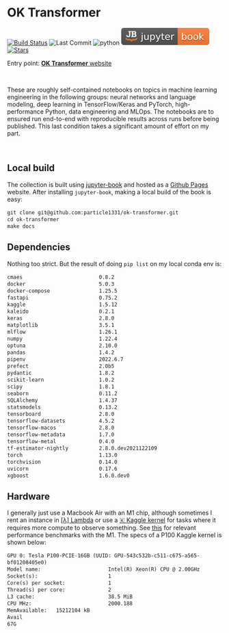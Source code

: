 # OK Transformer

[![Build Status](https://img.shields.io/endpoint.svg?url=https%3A%2F%2Factions-badge.atrox.dev%2Fparticle1331%2Fok-transformer%2Fbadge%3Fref%3Dmaster&label=build&logo=none)](https://actions-badge.atrox.dev/particle1331/ok-transformer/goto?ref=master)
![Last Commit](https://img.shields.io/github/last-commit/particle1331/ok-transformer/master)
![python](https://img.shields.io/github/pipenv/locked/python-version/particle1331/ok-transformer)
![jupyter-book](https://github.com/executablebooks/jupyter-book/raw/master/docs/images/badge.svg)
[![Stars](https://img.shields.io/github/stars/particle1331/ok-transformer?style=social)](https://github.com/particle1331/ok-transformer) 

Entry point: [**OK Transformer** website](https://particle1331.github.io/ok-transformer/intro.html)

<br>

These are roughly self-contained notebooks on topics in machine learning engineering in the following
groups: neural networks and language modeling, deep learning in TensorFlow/Keras and PyTorch, high-performance Python, data engineering and MLOps. The notebooks are to ensured run end-to-end with reproducible results across runs before being published. This last condition takes a significant amount of effort on my part.

<br>

## Local build

The collection is built using [jupyter-book](https://github.com/executablebooks/jupyter-book) and hosted as a [Github Pages](https://jupyterbook.org/en/stable/publish/gh-pages.html) website. After installing `jupyter-book`, making a local build of the book is easy:

```
git clone git@github.com:particle1331/ok-transformer.git
cd ok-transformer
make docs
```

## Dependencies

Nothing too strict. But the result of doing `pip list` on my local conda env is:

```text
cmaes                         0.8.2
docker                        5.0.3
docker-compose                1.25.5
fastapi                       0.75.2
kaggle                        1.5.12
kaleido                       0.2.1
keras                         2.8.0
matplotlib                    3.5.1
mlflow                        1.26.1
numpy                         1.22.4
optuna                        2.10.0
pandas                        1.4.2
pipenv                        2022.6.7
prefect                       2.0b5
pydantic                      1.8.2
scikit-learn                  1.0.2
scipy                         1.8.1
seaborn                       0.11.2
SQLAlchemy                    1.4.37
statsmodels                   0.13.2
tensorboard                   2.8.0
tensorflow-datasets           4.5.2
tensorflow-macos              2.8.0
tensorflow-metadata           1.7.0
tensorflow-metal              0.4.0
tf-estimator-nightly          2.8.0.dev2021122109
torch                         1.13.0
torchvision                   0.14.0
uvicorn                       0.17.6
xgboost                       1.6.0.dev0
```

## Hardware

I generally just use a Macbook Air with an M1 chip, although sometimes I rent an instance in [[λ] Lambda](cloud.lambdalabs.com) or use a [🇰 Kaggle kernel](https://www.kaggle.com/code) for tasks where it requires more compute to observe something. See [this](https://github.com/particle1331/M1-tensorflow-benchmark#mlp-benchmark) for relevant performance benchmarks with the M1. The specs of a P100 Kaggle kernel is shown below:

```
GPU 0: Tesla P100-PCIE-16GB (UUID: GPU-543c532b-c511-c675-a565-bf01208405e0)
Model name:                      Intel(R) Xeon(R) CPU @ 2.00GHz
Socket(s):                       1
Core(s) per socket:              1
Thread(s) per core:              2
L3 cache:                        38.5 MiB
CPU MHz:                         2000.188
MemAvailable:   15212104 kB
Avail
67G
```